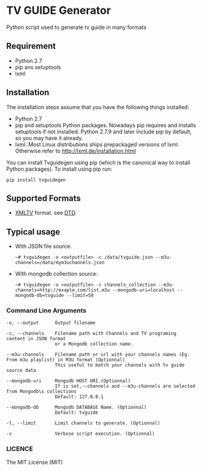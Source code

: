 # TV GUIDE Generator

Python script used to generate tv guide in many formats

## Requirement
+ Python 2.7
+ pip ans setuptools
+ lxml

## Installation

The installation steps assume that you have the following things installed:
+ Python 2.7
+ pip and setuptools Python packages. Nowadays pip requires and installs setuptools if not installed. Python 2.7.9 and later include pip by default, so you may have it already.
+ lxml. Most Linux distributions ships prepackaged versions of lxml. Otherwise refer to http://lxml.de/installation.html

You can install Tvguidegen using pip (which is the canonical way to install Python packages). To install using pip run:

`pip install tvguidegen`

## Supported Formats
+ [XMLTV](http://wiki.xmltv.org/index.php/XMLTVProject) format. see [DTD](http://xmltv.cvs.sourceforge.net/viewvc/xmltv/xmltv/xmltv.dtd).


## Typical usage

+ With JSON file source:

  `~# tvguidegen -o <outputfile> -c /data/tvguide.json --m3u-channels=/data/mym3uchannels.json`

+ With mongodb collection source:

  `~# tvguidegen -o <outputfile> -c channels_collection --m3u-channels=http://exaple.com/list.m3u --mongodb-uri=localhost --mongodb-db=tvguide --limit=50`

### Command Line Arguments
```
-o, --output      Output filename

-c, --channels    Filename path with Channels and TV programing content in JSON format
                  or a Mongodb collection name.

--m3u-channels    Filename path or url with your channels names (Eg. From m3u playlist) in M3U format (Optionnal)
                  This useful to match your channels with tv guide source data

--mongodb-uri     Mongodb HOST URI.(Optionnal)
                  If is set,--channels and --m3u-channels are selected from Mongodb\s collections
                  Default: 127.0.0.1

--mongodb-db      Mongodb DATABASE Name. (Optionnal)
                  Default: tvguide

-l, --limit       Limit channels to generate. (Optionnal)

-v                Verbose script execution. (Optionnal)
```

### LICENCE

The MIT License (MIT)
